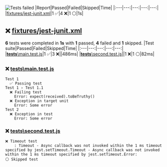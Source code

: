 ![Tests failed](https://img.shields.io/badge/tests-1%20passed%2C%204%20failed%2C%201%20skipped-critical)
|Report|Passed|Failed|Skipped|Time|
|:---|---:|---:|---:|---:|
|[fixtures/jest-junit.xml](#user-content-r0)|1 ✅|4 ❌|1 ⚪|1s|
## ❌ <a id="user-content-r0" href="#user-content-r0">fixtures/jest-junit.xml</a>
**6** tests were completed in **1s** with **1** passed, **4** failed and **1** skipped.
|Test suite|Passed|Failed|Skipped|Time|
|:---|---:|---:|---:|---:|
|[__tests__\main.test.js](#user-content-r0s0)|1 ✅|3 ❌||486ms|
|[__tests__\second.test.js](#user-content-r0s1)||1 ❌|1 ⚪|82ms|
### ❌ <a id="user-content-r0s0" href="#user-content-r0s0">__tests__\main.test.js</a>
```
Test 1
  ✅ Passing test
Test 1 › Test 1.1
  ❌ Failing test
	Error: expect(received).toBeTruthy()
  ❌ Exception in target unit
	Error: Some error
Test 2
  ❌ Exception in test
	Error: Some error
```
### ❌ <a id="user-content-r0s1" href="#user-content-r0s1">__tests__\second.test.js</a>
```
❌ Timeout test
	: Timeout - Async callback was not invoked within the 1 ms timeout specified by jest.setTimeout.Timeout - Async callback was not invoked within the 1 ms timeout specified by jest.setTimeout.Error:
⚪ Skipped test
```
